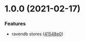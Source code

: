 # 1.0.0 (2021-02-17)


### Features

* ravendb stores ([41548e0](https://github.com/Aguafrommars/Identity.RavenDb/commit/41548e0cd5fe20563aaffe63adb51b4b5c06acda))
